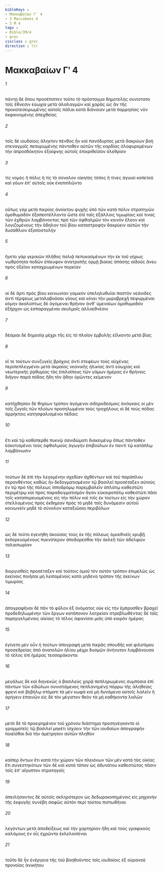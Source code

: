```yaml
---
bibleKeys : 
- Μακκαβαίων Γʹ 4
- 3 Maccabees 4
- 3 M 4
tags : 
- Bible/3M/4
- grec
cssclass : grec
direction : ltr
---
```


# Μακκαβαίων Γʹ 4

###### 1
πάντῃ δέ ὅπου προσέπιπτεν τοῦτο τὸ πρόσταγμα δημοτελὴς συνίστατο τοῖς ἔθνεσιν εὐωχία μετὰ ἀλαλαγμῶν καὶ χαρᾶς ὡς ἂν τῆς προκατεσκιρωμένης αὐτοῖς πάλαι κατὰ διάνοιαν μετὰ παρρησίας νῦν ἐκφαινομένης ἀπεχθείας
###### 2
τοῖς δὲ ιουδαίοις ἄληκτον πένθος ἦν καὶ πανόδυρτος μετὰ δακρύων βοὴ στεναγμοῖς πεπυρωμένης πάντοθεν αὐτῶν τῆς καρδίας ὀλοφυρομένων τὴν ἀπροσδόκητον ἐξαίφνης αὐτοῖς ἐπικριθεῖσαν ὀλεθρίαν
###### 3
τίς νομὸς ἢ πόλις ἢ τίς τὸ σύνολον οἰκητὸς τόπος ἢ τίνες ἀγυιαὶ κοπετοῦ καὶ γόων ἐπ' αὐτοῖς οὐκ ἐνεπιπλῶντο
###### 4
οὕτως γὰρ μετὰ πικρίας ἀνοίκτου ψυχῆς ὑπὸ τῶν κατὰ πόλιν στρατηγῶν ὁμοθυμαδὸν ἐξαπεστέλλοντο ὥστε ἐπὶ ταῖς ἐξάλλοις τιμωρίαις καί τινας τῶν ἐχθρῶν λαμβάνοντας πρὸ τῶν ὀφθαλμῶν τὸν κοινὸν ἔλεον καὶ λογιζομένους τὴν ἄδηλον τοῦ βίου καταστροφὴν δακρύειν αὐτῶν τὴν δυσάθλιον ἐξαποστολήν
###### 5
ἤγετο γὰρ γεραιῶν πλῆθος πολιᾷ πεπυκασμένων τὴν ἐκ τοῦ γήρως νωθρότητα ποδῶν ἐπίκυφον ἀνατροπῆς ὁρμῇ βιαίας ἁπάσης αἰδοῦς ἄνευ πρὸς ὀξεῖαν καταχρωμένων πορείαν
###### 6
αἱ δὲ ἄρτι πρὸς βίου κοινωνίαν γαμικὸν ὑπεληλυθυῖαι παστὸν νεάνιδες ἀντὶ τέρψεως μεταλαβοῦσαι γόους καὶ κόνει τὴν μυροβρεχῆ πεφυρμέναι κόμην ἀκαλύπτως δὲ ἀγόμεναι θρῆνον ἀνθ' ὑμεναίων ὁμοθυμαδὸν ἐξῆρχον ὡς ἐσπαραγμέναι σκυλμοῖς ἀλλοεθνέσιν
###### 7
δέσμιαι δὲ δημοσίᾳ μέχρι τῆς εἰς τὸ πλοῖον ἐμβολῆς εἵλκοντο μετὰ βίας
###### 8
οἵ τε τούτων συνζυγεῖς βρόχοις ἀντὶ στεφέων τοὺς αὐχένας περιπεπλεγμένοι μετὰ ἀκμαίας νεανικῆς ἡλικίας ἀντὶ εὐωχίας καὶ νεωτερικῆς ῥᾳθυμίας τὰς ἐπιλοίπους τῶν γάμων ἡμέρας ἐν θρήνοις διῆγον παρὰ πόδας ἤδη τὸν ᾅδην ὁρῶντες κείμενον
###### 9
κατήχθησαν δὲ θηρίων τρόπον ἀγόμενοι σιδηροδέσμοις ἀνάγκαις οἱ μὲν τοῖς ζυγοῖς τῶν πλοίων προσηλωμένοι τοὺς τραχήλους οἱ δὲ τοὺς πόδας ἀρρήκτοις κατησφαλισμένοι πέδαις
###### 10
ἔτι καὶ τῷ καθύπερθε πυκνῷ σανιδώματι διακειμένῳ ὅπως πάντοθεν ἐσκοτισμένοι τοὺς ὀφθαλμοὺς ἀγωγὴν ἐπιβούλων ἐν παντὶ τῷ κατάπλῳ λαμβάνωσιν
###### 11
τούτων δὲ ἐπὶ τὴν λεγομένην σχεδίαν ἀχθέντων καὶ τοῦ παράπλου περανθέντος καθὼς ἦν δεδογματισμένον τῷ βασιλεῖ προσέταξεν αὐτοὺς ἐν τῷ πρὸ τῆς πόλεως ἱπποδρόμῳ παρεμβαλεῖν ἀπλάτῳ καθεστῶτι περιμέτρῳ καὶ πρὸς παραδειγματισμὸν ἄγαν εὐκαιροτάτῳ καθεστῶτι πᾶσι τοῖς καταπορευομένοις εἰς τὴν πόλιν καὶ τοῖς ἐκ τούτων εἰς τὴν χώραν στελλομένοις πρὸς ἐκδημίαν πρὸς τὸ μηδὲ ταῖς δυνάμεσιν αὐτοῦ κοινωνεῖν μηδὲ τὸ σύνολον καταξιῶσαι περιβόλων
###### 12
ὡς δὲ τοῦτο ἐγενήθη ἀκούσας τοὺς ἐκ τῆς πόλεως ὁμοεθνεῖς κρυβῇ ἐκπορευομένους πυκνότερον ἀποδύρεσθαι τὴν ἀκλεῆ τῶν ἀδελφῶν ταλαιπωρίαν
###### 13
διοργισθεὶς προσέταξεν καὶ τούτοις ὁμοῦ τὸν αὐτὸν τρόπον ἐπιμελῶς ὡς ἐκείνοις ποιῆσαι μὴ λειπομένοις κατὰ μηδένα τρόπον τῆς ἐκείνων τιμωρίας
###### 14
ἀπογραφῆναι δὲ πᾶν τὸ φῦλον ἐξ ὀνόματος οὐκ εἰς τὴν ἔμπροσθεν βραχεῖ προδεδηλωμένην τῶν ἔργων κατάπονον λατρείαν στρεβλωθέντας δὲ ταῖς παρηγγελμέναις αἰκίαις τὸ τέλος ἀφανίσαι μιᾶς ὑπὸ καιρὸν ἡμέρας
###### 15
ἐγίνετο μὲν οὖν ἡ τούτων ἀπογραφὴ μετὰ πικρᾶς σπουδῆς καὶ φιλοτίμου προσεδρείας ἀπὸ ἀνατολῶν ἡλίου μέχρι δυσμῶν ἀνήνυτον λαμβάνουσα τὸ τέλος ἐπὶ ἡμέρας τεσσαράκοντα
###### 16
μεγάλως δὲ καὶ διηνεκῶς ὁ βασιλεὺς χαρᾷ πεπληρωμένος συμπόσια ἐπὶ πάντων τῶν εἰδώλων συνιστάμενος πεπλανημένῃ πόρρω τῆς ἀληθείας φρενὶ καὶ βεβήλῳ στόματι τὰ μὲν κωφὰ καὶ μὴ δυνάμενα αὐτοῖς λαλεῖν ἢ ἀρήγειν ἐπαινῶν εἰς δὲ τὸν μέγιστον θεὸν τὰ μὴ καθήκοντα λαλῶν
###### 17
μετὰ δὲ τὸ προειρημένον τοῦ χρόνου διάστημα προσηνέγκαντο οἱ γραμματεῖς τῷ βασιλεῖ μηκέτι ἰσχύειν τὴν τῶν ιουδαίων ἀπογραφὴν ποιεῖσθαι διὰ τὴν ἀμέτρητον αὐτῶν πληθὺν
###### 18
καίπερ ὄντων ἔτι κατὰ τὴν χώραν τῶν πλειόνων τῶν μὲν κατὰ τὰς οἰκίας ἔτι συνεστηκότων τῶν δὲ καὶ κατὰ τόπον ὡς ἀδυνάτου καθεστῶτος πᾶσιν τοῖς ἐπ' αἴγυπτον στρατηγοῖς
###### 19
ἀπειλήσαντος δὲ αὐτοῖς σκληρότερον ὡς δεδωροκοπημένοις εἰς μηχανὴν τῆς ἐκφυγῆς συνέβη σαφῶς αὐτὸν περὶ τούτου πιστωθῆναι
###### 20
λεγόντων μετὰ ἀποδείξεως καὶ τὴν χαρτηρίαν ἤδη καὶ τοὺς γραφικοὺς καλάμους ἐν οἷς ἐχρῶντο ἐκλελοιπέναι
###### 21
τοῦτο δὲ ἦν ἐνέργεια τῆς τοῦ βοηθοῦντος τοῖς ιουδαίοις ἐξ οὐρανοῦ προνοίας ἀνικήτου
